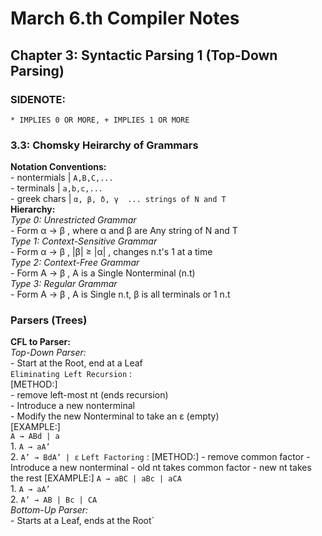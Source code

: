 # March 6.th Compiler Notes #   
  
## Chapter 3: Syntactic Parsing 1 (Top-Down Parsing) ##  
  
### SIDENOTE:    
 `* IMPLIES 0 OR MORE, + IMPLIES 1 OR MORE`  
  
### 3.3: Chomsky Heirarchy of Grammars  
 **Notation Conventions:**  
    - nontermials | `A,B,C,...`  
    - terminals   | `a,b,c,...`  
    - greek chars | `α, β, δ, γ  ... strings of N and T`  
 **Hierarchy:**  
    *Type 0: Unrestricted Grammar*  
        - Form α → β , where α and β are Any string of N and T  
    *Type 1: Context-Sensitive Grammar*  
        - Form α → β ,  |β| ≥ |α| , changes n.t's 1 at a time  
    *Type 2: Context-Free Grammar*  
        - Form A → β , A is a Single Nonterminal (n.t)  
    *Type 3: Regular Grammar*  
        - Form A → β , A is Single n.t, β is all terminals or 1 n.t   
  
### Parsers (Trees)  
 **CFL to Parser:**  
    *Top-Down Parser:*  
        - Start at the Root, end at a Leaf  
        `Eliminating Left Recursion` :  
            [METHOD:]  
                - remove left-most nt (ends recursion)  
                - Introduce a new nonterminal   
                - Modify the new Nonterminal to take an ε (empty)  
            [EXAMPLE:]   
                `A → ABd | a`    
                    1. `A → aA’ `  
                    2. `A’ → BdA’ | ε` 
        `Left Factoring` :
            [METHOD:] 
                - remove common factor
                - Introduce a new nonterminal
                - old nt takes common factor
                - new nt takes the rest
            [EXAMPLE:] 
                `A → aBC | aBc | aCA`  
                    1. `A → aA’ `  
                    2. `A’ → AB | Bc | CA`  
    *Bottom-Up Parser:*    
        - Starts at a Leaf, ends at the Root`    
  